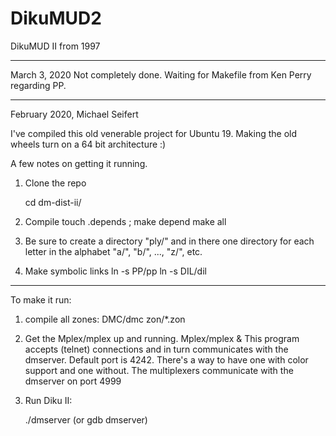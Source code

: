 # DikuMUD2
DikuMUD II from 1997

------------

March 3, 2020
Not completely done. Waiting for Makefile from Ken Perry regarding PP.

-----------
February 2020, Michael Seifert

I've compiled this old venerable project for Ubuntu 19. Making the old wheels turn on a 64 bit architecture :) 

A few notes on getting it running.

1) Clone the repo

   cd dm-dist-ii/

2) Compile
      touch .depends ; make depend
      make all

3) Be sure to create a directory "ply/" and in there one directory for
   each letter in the alphabet "a/", "b/", ..., "z/", etc.

4) Make symbolic links
     ln -s PP/pp
     ln -s DIL/dil

------------

To make it run:

1) compile all zones:
      DMC/dmc zon/*.zon

2) Get the Mplex/mplex up and running.
      Mplex/mplex &
   This program accepts (telnet) connections and in turn communicates with
   the dmserver. Default port is 4242. There's a way to have one with color
   support and one without. The multiplexers communicate with the dmserver
   on port 4999

3) Run Diku II:

     ./dmserver
     (or gdb dmserver)

